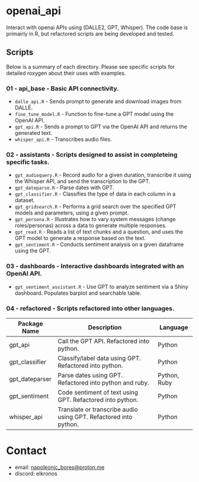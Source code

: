 # openai_api
Interact with openai APIs using (DALLE2, GPT, Whisper). The code base is primairly in R, but refactored scripts are being developed and tested.

## Scripts

Below is a summary of each directory. Please see specific scripts for detailed roxygen about their uses with examples.

### 01 - api_base - Basic API connectivity.
* `dalle_api.R` - Sends prompt to generate and download images from DALLE.
* `fine_tune_model.R` -  Function to fine-tune a GPT model using the OpenAI API.
* `gpt_api.R` - Sends a prompt to GPT via the OpenAI API and returns the generated text. 
* `whisper_api.R` - Transcribes audio files.

### 02 - assistants - Scripts designed to assist in completeing specific tasks.
* `gpt_audioquery.R` - Record audio for a given duration, transcribe it using the Whisper API, and send the transcription to the GPT.
* `gpt_dateparse.R` - Parse dates with GPT.
* `gpt_classifier.R` - Classifies the type of data in each column in a dataset.
* `gpt_gridsearch.R` - Performs a grid search over the specified GPT models and parameters, using a given prompt.
* `gpt_persona.R` - Illustrates how to vary system messages (change roles/personas) across a data to generate multiple responses.
* `gpt_read.R` -  Reads a list of text chunks and a question, and uses the GPT model to generate a response based on the text.
* `gpt_sentiment.R` - Conducts sentiment analysis on a given dataframe using the GPT.

### 03 - dashboards - Interactive dashboards integrated with an OpenAI API.
* `gpt_sentiment_assistant.R` - Use GPT to analyze sentiment via a Shiny dashboard. Populates barplot and searchable table.

### 04 - refactored - Scripts refactored into other languages.

| Package Name   | Description                                     | Language    |
|----------------|-------------------------------------------------|-------------|
| gpt_api        | Call the GPT API. Refactored into python.       | Python      |
| gpt_classifier | Classify/label data using GPT. Refactored into python. | Python      |
| gpt_dateparser | Parse dates using GPT. Refactored into python and ruby. | Python, Ruby |
| gpt_sentiment  | Code sentiment of text using GPT. Refactored into python. | Python      |
| whisper_api    | Translate or transcribe audio using GPT. Refactored into python. | Python      |


# Contact
- email: napoleonic_bores@proton.me
- discord: elkronos
